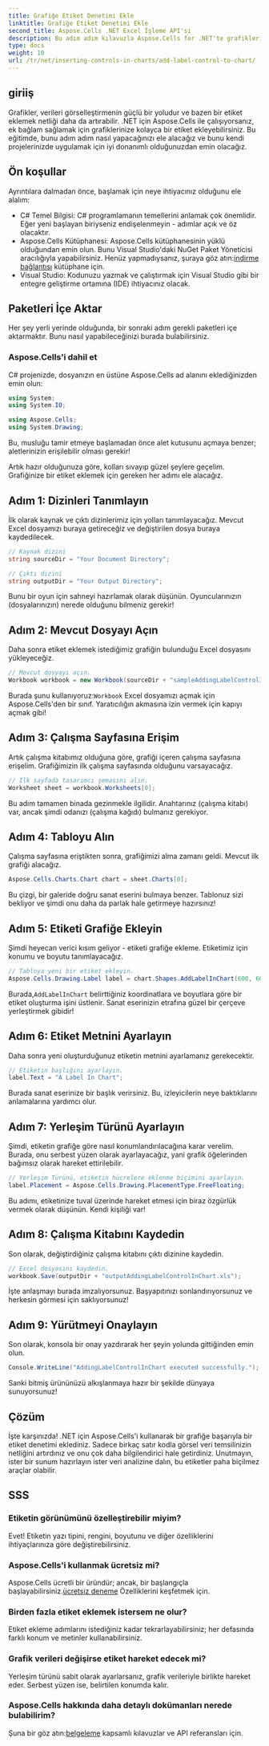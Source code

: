 ```yaml
---
title: Grafiğe Etiket Denetimi Ekle
linktitle: Grafiğe Etiket Denetimi Ekle
second_title: Aspose.Cells .NET Excel İşleme API'si
description: Bu adım adım kılavuzla Aspose.Cells for .NET'te grafiklerinize etiket denetimi eklemeyi öğrenin. Veri görselleştirmenizi geliştirin.
type: docs
weight: 10
url: /tr/net/inserting-controls-in-charts/add-label-control-to-chart/
---
```

## giriiş

Grafikler, verileri görselleştirmenin güçlü bir yoludur ve bazen bir etiket eklemek netliği daha da artırabilir. .NET için Aspose.Cells ile çalışıyorsanız, ek bağlam sağlamak için grafiklerinize kolayca bir etiket ekleyebilirsiniz. Bu eğitimde, bunu adım adım nasıl yapacağınızı ele alacağız ve bunu kendi projelerinizde uygulamak için iyi donanımlı olduğunuzdan emin olacağız.

## Ön koşullar

Ayrıntılara dalmadan önce, başlamak için neye ihtiyacınız olduğunu ele alalım:

- C# Temel Bilgisi: C# programlamanın temellerini anlamak çok önemlidir. Eğer yeni başlayan biriyseniz endişelenmeyin - adımlar açık ve öz olacaktır.
- Aspose.Cells Kütüphanesi: Aspose.Cells kütüphanesinin yüklü olduğundan emin olun. Bunu Visual Studio'daki NuGet Paket Yöneticisi aracılığıyla yapabilirsiniz. Henüz yapmadıysanız, şuraya göz atın:[indirme bağlantısı](https://releases.aspose.com/cells/net/) kütüphane için.
- Visual Studio: Kodunuzu yazmak ve çalıştırmak için Visual Studio gibi bir entegre geliştirme ortamına (IDE) ihtiyacınız olacak.

## Paketleri İçe Aktar

Her şey yerli yerinde olduğunda, bir sonraki adım gerekli paketleri içe aktarmaktır. Bunu nasıl yapabileceğinizi burada bulabilirsiniz.

### Aspose.Cells'i dahil et

C# projenizde, dosyanızın en üstüne Aspose.Cells ad alanını eklediğinizden emin olun:

```csharp
using System;
using System.IO;

using Aspose.Cells;
using System.Drawing;
```

Bu, musluğu tamir etmeye başlamadan önce alet kutusunu açmaya benzer; aletlerinizin erişilebilir olması gerekir!

Artık hazır olduğunuza göre, kolları sıvayıp güzel şeylere geçelim. Grafiğinize bir etiket eklemek için gereken her adımı ele alacağız.

## Adım 1: Dizinleri Tanımlayın

İlk olarak kaynak ve çıktı dizinlerimiz için yolları tanımlayacağız. Mevcut Excel dosyamızı buraya getireceğiz ve değiştirilen dosya buraya kaydedilecek.

```csharp
// Kaynak dizini
string sourceDir = "Your Document Directory";

// Çıktı dizini
string outputDir = "Your Output Directory";
```

Bunu bir oyun için sahneyi hazırlamak olarak düşünün. Oyuncularınızın (dosyalarınızın) nerede olduğunu bilmeniz gerekir!

## Adım 2: Mevcut Dosyayı Açın

Daha sonra etiket eklemek istediğimiz grafiğin bulunduğu Excel dosyasını yükleyeceğiz. 

```csharp
// Mevcut dosyayı açın.
Workbook workbook = new Workbook(sourceDir + "sampleAddingLabelControlInChart.xls");
```

 Burada şunu kullanıyoruz:`Workbook` Excel dosyamızı açmak için Aspose.Cells'den bir sınıf. Yaratıcılığın akmasına izin vermek için kapıyı açmak gibi!

## Adım 3: Çalışma Sayfasına Erişim

Artık çalışma kitabımız olduğuna göre, grafiği içeren çalışma sayfasına erişelim. Grafiğimizin ilk çalışma sayfasında olduğunu varsayacağız.

```csharp
// İlk sayfada tasarımcı şemasını alın.
Worksheet sheet = workbook.Worksheets[0];
```

Bu adım tamamen binada gezinmekle ilgilidir. Anahtarınız (çalışma kitabı) var, ancak şimdi odanızı (çalışma kağıdı) bulmanız gerekiyor.

## Adım 4: Tabloyu Alın

Çalışma sayfasına eriştikten sonra, grafiğimizi alma zamanı geldi. Mevcut ilk grafiği alacağız.

```csharp
Aspose.Cells.Charts.Chart chart = sheet.Charts[0];
```

Bu çizgi, bir galeride doğru sanat eserini bulmaya benzer. Tablonuz sizi bekliyor ve şimdi onu daha da parlak hale getirmeye hazırsınız!

## Adım 5: Etiketi Grafiğe Ekleyin

Şimdi heyecan verici kısım geliyor - etiketi grafiğe ekleme. Etiketimiz için konumu ve boyutu tanımlayacağız.

```csharp
// Tabloya yeni bir etiket ekleyin.
Aspose.Cells.Drawing.Label label = chart.Shapes.AddLabelInChart(600, 600, 350, 900);
```

 Burada,`AddLabelInChart` belirttiğiniz koordinatlara ve boyutlara göre bir etiket oluşturma işini üstlenir. Sanat eserinizin etrafına güzel bir çerçeve yerleştirmek gibidir!

## Adım 6: Etiket Metnini Ayarlayın

Daha sonra yeni oluşturduğunuz etiketin metnini ayarlamanız gerekecektir. 

```csharp
// Etiketin başlığını ayarlayın.
label.Text = "A Label In Chart";
```

Burada sanat eserinize bir başlık verirsiniz. Bu, izleyicilerin neye baktıklarını anlamalarına yardımcı olur.

## Adım 7: Yerleşim Türünü Ayarlayın

Şimdi, etiketin grafiğe göre nasıl konumlandırılacağına karar verelim. Burada, onu serbest yüzen olarak ayarlayacağız, yani grafik öğelerinden bağımsız olarak hareket ettirilebilir.

```csharp
// Yerleşim Türünü, etiketin hücrelere eklenme biçimini ayarlayın.
label.Placement = Aspose.Cells.Drawing.PlacementType.FreeFloating; 
```

Bu adımı, etiketinize tuval üzerinde hareket etmesi için biraz özgürlük vermek olarak düşünün. Kendi kişiliği var!

## Adım 8: Çalışma Kitabını Kaydedin

Son olarak, değiştirdiğiniz çalışma kitabını çıktı dizinine kaydedin. 

```csharp
// Excel dosyasını kaydedin.
workbook.Save(outputDir + "outputAddingLabelControlInChart.xls");
```

İşte anlaşmayı burada imzalıyorsunuz. Başyapıtınızı sonlandırıyorsunuz ve herkesin görmesi için saklıyorsunuz!

## Adım 9: Yürütmeyi Onaylayın

Son olarak, konsola bir onay yazdırarak her şeyin yolunda gittiğinden emin olun.

```csharp
Console.WriteLine("AddingLabelControlInChart executed successfully.");
```

Sanki bitmiş ürününüzü alkışlanmaya hazır bir şekilde dünyaya sunuyorsunuz!

## Çözüm

İşte karşınızda! .NET için Aspose.Cells'i kullanarak bir grafiğe başarıyla bir etiket denetimi eklediniz. Sadece birkaç satır kodla görsel veri temsilinizin netliğini artırdınız ve onu çok daha bilgilendirici hale getirdiniz. Unutmayın, ister bir sunum hazırlayın ister veri analizine dalın, bu etiketler paha biçilmez araçlar olabilir.

## SSS

### Etiketin görünümünü özelleştirebilir miyim?
Evet! Etiketin yazı tipini, rengini, boyutunu ve diğer özelliklerini ihtiyaçlarınıza göre değiştirebilirsiniz.

### Aspose.Cells'i kullanmak ücretsiz mi?
 Aspose.Cells ücretli bir üründür; ancak, bir başlangıçla başlayabilirsiniz.[ücretsiz deneme](https://releases.aspose.com/) Özelliklerini keşfetmek için.

### Birden fazla etiket eklemek istersem ne olur?
Etiket ekleme adımlarını istediğiniz kadar tekrarlayabilirsiniz; her defasında farklı konum ve metinler kullanabilirsiniz.

### Grafik verileri değişirse etiket hareket edecek mi?
Yerleşim türünü sabit olarak ayarlarsanız, grafik verileriyle birlikte hareket eder. Serbest yüzen ise, belirtilen konumda kalır.

### Aspose.Cells hakkında daha detaylı dokümanları nerede bulabilirim?
 Şuna bir göz atın:[belgeleme](https://reference.aspose.com/cells/net/) kapsamlı kılavuzlar ve API referansları için.